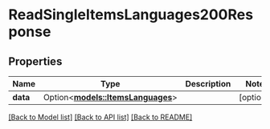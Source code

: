 # ReadSingleItemsLanguages200Response

## Properties

Name | Type | Description | Notes
------------ | ------------- | ------------- | -------------
**data** | Option<[**models::ItemsLanguages**](.md)> |  | [optional]

[[Back to Model list]](../README.md#documentation-for-models) [[Back to API list]](../README.md#documentation-for-api-endpoints) [[Back to README]](../README.md)


